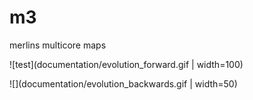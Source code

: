 # m3
merlins multicore maps


![test](documentation/evolution_forward.gif | width=100)

![](documentation/evolution_backwards.gif | width=50)

